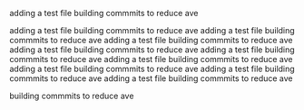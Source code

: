 adding a test file
building commmits to reduce ave

adding a test file
building commmits to reduce ave
adding a test file
building commmits to reduce ave
adding a test file
building commmits to reduce ave
adding a test file
building commmits to reduce ave
adding a test file
building commmits to reduce ave
adding a test file
building commmits to reduce ave
adding a test file
building commmits to reduce ave
adding a test file
building commmits to reduce ave
adding a test file
building commmits to reduce ave

building commmits to reduce ave
